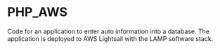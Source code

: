 # PHP_AWS
Code for an application to enter auto information into a database. The application is deployed to AWS Lightsail with the LAMP software stack.
